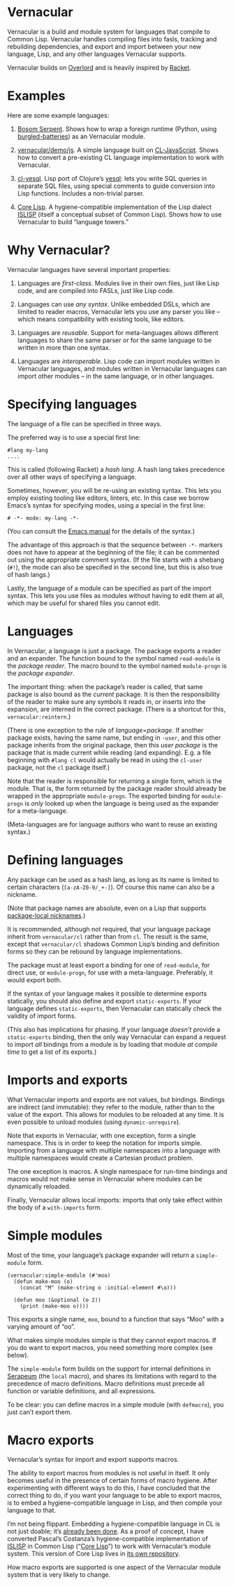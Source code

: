 # Vernacular

Vernacular is a build and module system for languages that compile to Common Lisp. Vernacular handles compiling files into fasls, tracking and rebuilding dependencies, and export and import between your new language, Lisp, and any other languages Vernacular supports.

Vernacular builds on [Overlord][] and is heavily inspired by [Racket][].

# Examples

Here are some example languages:

1. [Bosom Serpent][]. Shows how to wrap a foreign runtime (Python,
   using [burgled-batteries][]) as an Vernacular module.

2. [vernacular/demo/js](demo/js.lisp). A simple language built on
   [CL-JavaScript][]. Shows how to convert a pre-existing CL language
   implementation to work with Vernacular.

3. [cl-yesql][]. Lisp port of Clojure’s [yesql][]: lets you write SQL
   queries in separate SQL files, using special comments to guide
   conversion into Lisp functions. Includes a non-trivial parser.

4. [Core Lisp][]. A hygiene-compatible implementation of the Lisp
   dialect [ISLISP][] (itself a conceptual subset of Common Lisp).
   Shows how to use Vernacular to build “language towers.”

# Why Vernacular?

Vernacular languages have several important properties:

1. Languages are *first-class*. Modules live in their own files, just
   like Lisp code, and are compiled into FASLs, just like Lisp code.

2. Languages can use *any syntax*. Unlike embedded DSLs, which are
   limited to reader macros, Vernacular lets you use any parser you
   like – which means compatibility with existing tools, like editors.

3. Languages are *reusable*. Support for meta-languages allows
   different languages to share the same parser or for the same
   language to be written in more than one syntax.

4. Languages are *interoperable*. Lisp code can import modules written
   in Vernacular languages, and modules written in Vernacular
   languages can import other modules – in the same language, or in
   other languages.

# Specifying languages

The language of a file can be specified in three ways.

The preferred way is to use a special first line:

    #lang my-lang
    ....

This is called (following Racket) a *hash lang*. A hash lang takes precedence over all other ways of specifying a language.

Sometimes, however, you will be re-using an existing syntax. This lets you employ existing tooling like editors, linters, etc. In this case we borrow Emacs’s syntax for specifying modes, using a special  in the first line:

    # -*- mode: my-lang -*-

(You can consult the [Emacs manual][] for the details of the syntax.)

The advantage of this approach is that the sequence between `-*-`
markers does not have to appear at the beginning of the file; it can
be commented out using the appropriate comment syntax. (If the file
starts with a shebang (`#!`), the mode can also be specified in the
second line, but this is also true of hash langs.)

Lastly, the language of a module can be specified as part of the
import syntax. This lets you use files as modules without having to
edit them at all, which may be useful for shared files you cannot
edit.

# Languages

In Vernacular, a language is just a package. The package exports a
reader and an expander. The function bound to the symbol named
`read-module` is the *package reader*. The macro bound to the symbol
named `module-progn` is the *package expander*.

The important thing: when the package’s reader is called, that same
package is also bound as the *current* package. It is then the
responsibility of the reader to make sure any symbols it reads in, or
inserts into the expansion, are interned in the correct package.
(There is a shortcut for this, `vernacular:reintern`.)

(There is one exception to the rule of *language=package*. If another
package exists, having the same name, but ending in `-user`, and this
other package inherits from the original package, then this *user
package* is the package that is made current while reading (and
expanding). E.g. a file beginning with `#lang cl` would actually be
read in using the `cl-user` package, not the `cl` package itself.)

Note that the reader is responsible for returning a single form, which
is the module. That is, the form returned by the package reader should
already be wrapped in the appropriate `module-progn`. The exported
binding for `module-progn` is *only* looked up when the language is
being used as the expander for a meta-language.

(Meta-languages are for language authors who want to reuse an existing
syntax.)

# Defining languages

Any package can be used as a hash lang, as long as its name is limited
to certain characters (`[a-zA-Z0-9/_+-]`). Of course this name can
also be a nickname.

(Note that package names are absolute, even on a Lisp that supports [package-local nicknames][].)

It is recommended, although not required, that your language package
inherit from `vernacular/cl` rather than from `cl`. The result is the
same, except that `vernacular/cl` shadows Common Lisp’s binding and
definition forms so they can be rebound by language implementations.

The package must at least export a binding for one of `read-module`,
for direct use, or `module-progn`, for use with a meta-language.
Preferably, it would export both.

If the syntax of your language makes it possible to determine exports
statically, you should also define and export `static-exports`. If
your language defines `static-exports`, then Vernacular can statically
check the validity of import forms.

(This also has implications for phasing. If your language *doesn’t*
provide a `static-exports` binding, then the only way Vernacular can
expand a request to import *all* bindings from a module is by loading
that module *at compile time* to get a list of its exports.)

# Imports and exports

What Vernacular imports and exports are not values, but bindings. Bindings
are indirect (and immutable): they refer to the module, rather than to
the value of the export. This allows for modules to be reloaded at any
time. It is even possible to unload modules (using `dynamic-unrequire`).

Note that exports in Vernacular, with one exception, form a single
namespace. This is in order to keep the notation for imports simple.
Importing from a language with multiple namespaces into a language
with multiple namespaces would create a Cartesian product problem.

The one exception is macros. A single namespace for run-time bindings
and macros would not make sense in Vernacular where modules can be
dynamically reloaded.

Finally, Vernacular allows local imports: imports that only take effect
within the body of a `with-imports` form.

# Simple modules

Most of the time, your language’s package expander will return a
`simple-module` form.

    (vernacular:simple-module (#'moo)
      (defun make-moo (o)
        (concat "M" (make-string o :initial-element #\o)))

      (defun moo (&optional (o 2))
        (print (make-moo o))))

This exports a single name, `moo`, bound to a function that says “Moo”
with a varying amount of “oo”.

What makes simple modules simple is that they cannot export macros. If
you do want to export macros, you need something more complex (see
below).

The `simple-module` form builds on the support for internal
definitions in [Serapeum][] (the `local` macro), and shares its
limitations with regard to the precedence of macro definitions. Macro
definitions must precede all function or variable definitions, and all
expressions.

To be clear: you can define macros in a simple module (with `defmacro`), you just can’t export them.

# Macro exports

Vernacular’s syntax for import and export supports macros.

The ability to export macros from modules is not useful in itself. It
only becomes useful in the presence of certain forms of macro hygiene.
After experimenting with different ways to do this, I have concluded
that the correct thing to do, if you want your language to be able to
export macros, is to embed a hygiene-compatible language in Lisp, and
then compile your language to that.

I’m not being flippant. Embedding a hygiene-compatible language in CL
is not just doable; it’s [already been done][HCL]. As a proof of
concept, I have converted Pascal’s Costanza’s hygiene-compatible
implementation of [ISLISP][] in Common Lisp
(“[Core Lisp][Core Lisp home]”) to work with Vernacular’s module system.
This version of Core Lisp lives in [its own repository][Core Lisp].

How macro exports are supported is one aspect of the Vernacular module
system that is very likely to change.

<!-- NB Don’t remove links, even if they’re not currently being used.
You might want them again later. -->

[Overlord]: https://github.com/ruricolist/overlord
[Lisp1.5]: http://www.softwarepreservation.org/projects/LISP/lisp15_family#Lisp_15_Programmers_Manual_
[phase separation]: http://www.phyast.pitt.edu/~micheles/scheme/scheme21.html
[language tower]: www.phyast.pitt.edu/~micheles/scheme/scheme22.html
[ASDF]: https://common-lisp.net/project/asdf/
[Racket]: https://racket-lang.org/
[Redo]: https://github.com/apenwarr/redo
[implicit phasing]: http://www.cs.indiana.edu/~dyb/pubs/implicit-phasing.pdf
[burgled-batteries]: https://github.com/pinterface/burgled-batteries
[Bosom Serpent]: http://github.com/ruricolist/bosom-serpent
[yesql]: https://github.com/krisajenkins/yesql
[cl-yesql]: http://github.com/ruricolist/cl-yesql
[HTTPS Everywhere]: https://github.com/EFForg/https-everywhere
[cl-https-everywhere]: http://github.com/ruricolist/cl-https-everywhere
[Instaparse]: https://github.com/Engelberg/instaparse
[Pseudoscheme]: https://github.com/sharplispers/pseudoscheme
[ragg]: http://www.hashcollision.org/ragg/
[shlex]: https://github.com/python/cpython/blob/master/Lib/shlex.py
[HCL]: http://www.jucs.org/jucs_16_2/embedding_hygiene_compatible_macros
[Shen]: http://www.shenlanguage.org/
[Serapeum]: https://github.com/ruricolist/serapeum
[at-exp]: https://docs.racket-lang.org/scribble/reader-internals.html
[CL-JavaScript]: http://marijnhaverbeke.nl/cl-javascript/
[Snowball]: http://snowballstem.org
[explicit renaming]: https://doi.org/10.1145/1317265.1317269
[Core Lisp home]: http://www.p-cos.net/core-lisp.html
[r6rs-imports]: http://www.r6rs.org/final/html/r6rs/r6rs-Z-H-10.html#node_chap_7
[package-local nicknames]: http://sbcl.org/manual/index.html#Package_002dLocal-Nicknames
[Grosskurth]: https://uwspace.uwaterloo.ca/handle/10012/2673
[apenwarr]: https://github.com/apenwarr/redo
[Ghuloum]: https://dl.acm.org/citation.cfm?id=1626863
[submodules]: https://dl.acm.org/citation.cfm?id=2517211
[YWIW]: https://dl.acm.org/citation.cfm?id=581486
[Racket Manifesto]: http://www.ccs.neu.edu/home/matthias/manifesto/
[ISLISP]: http://islisp.info/
[Core Lisp]: http://github.com/ruricolist/core-lisp
[SLIME]: http://common-lisp.net/project/slime/
[SLY]: https://github.com/joaotavora/sly
[Gasbichler]: https://pdfs.semanticscholar.org/8af5/fbb7988f83baa5a6c3e93e0db4c381abfc3a.pdf
[Bawden]: https://people.csail.mit.edu/alan/mtt/
[Frink]: https://frinklang.org
[LoL]: http://www.letoverlambda.com/
[djb-redo]: https://cr.yp.to/redo.html
[djb]: https://cr.yp.to/djb.html
[Beautiful Racket]: http://beautifulracket.com
[Maxima]: https://sourceforge.net/projects/maxima/
[ACL2]: https://www.cs.utexas.edu/users/moore/acl2/
[hopeless]: https://gist.github.com/samth/3083053
[parser generator]: http://cliki.net/parser%20generator
[Boot]: http://boot-clj.com
[Make]: https://www.gnu.org/software/make/
[Roswell]: https://github.com/roswell/roswell
[cl-launch]: http://cliki.net/cl-launch
[dev]: https://github.com/ruricolist/overlord/tree/dev
[Quicklisp]: https://www.quicklisp.org/beta/
[wiki]: https://github.com/ruricolist/overlord/wiki
[Proctor]: https://github.com/ruricolist/proctor
[Emacs manual]: https://www.gnu.org/software/emacs/manual/html_node/emacs/Choosing-Modes.html#Choosing-Modes
[CL-PPCRE]: https://edicl.github.io/cl-ppcre/

<!-- NB Don’t remove links, even if they’re not currently being used.
You might want them again later. -->
